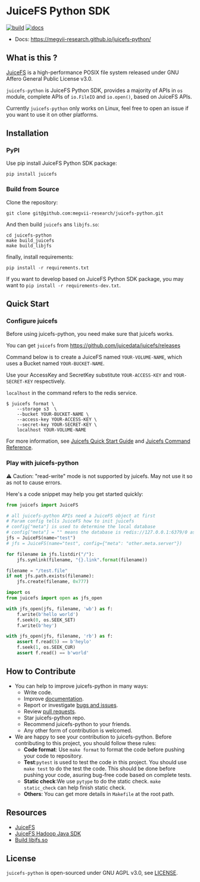 JuiceFS Python SDK
===

[![build](https://github.com/megvii-research/juicefs-python/actions/workflows/on-push.yaml/badge.svg?branch=main)](https://github.com/megvii-research/juicefs-python/actions/workflows/on-push.yaml)
[![docs](https://github.com/megvii-research/juicefs-python/actions/workflows/publish-docs.yml/badge.svg)](https://github.com/megvii-research/juicefs-python/actions/workflows/publish-docs.yml)

- Docs: https://megvii-research.github.io/juicefs-python/

## What is this ?


[JuiceFS](https://github.com/juicedata/juicefs) is a high-performance POSIX file system released under GNU Affero General Public License v3.0.

`juicefs-python` is JuiceFS Python SDK, provides a majority of APIs in `os` module, complete APIs of `io.FileIO` and `io.open()`, based on JuiceFS APIs.

Currently `juicefs-python` only works on Linux, feel free to open an issue if you want to use it on other platforms.

## Installation

### PyPI

Use pip install JuiceFS Python SDK package:
```
pip install juicefs
```

### Build from Source

Clone the repository:

```
git clone git@github.com:megvii-research/juicefs-python.git
```

And then build `juicefs` ans `libjfs.so`:

```
cd juicefs-python
make build_juicefs
make build_libjfs
```

finally, install requirements:

```
pip install -r requirements.txt
```

If you want to develop based on JuiceFS Python SDK package, you may want to `pip install -r requirements-dev.txt`.

## Quick Start

### Configure juicefs

Before using juicefs-python, you need make sure that juicefs works.

You can get `juicefs` from https://github.com/juicedata/juicefs/releases

Command below is to create a JuiceFS named `YOUR-VOLUME-NAME`, which uses a Bucket named `YOUR-BUCKET-NAME`. 

Use your AccessKey and SecretKey substitute `YOUR-ACCESS-KEY` and `YOUR-SECRET-KEY` respectively. 

`localhost` in the command refers to the redis service.

``` shell
$ juicefs format \
    --storage s3  \
    --bucket YOUR-BUCKET-NAME \
    --access-key YOUR-ACCESS-KEY \
    --secret-key YOUR-SECRET-KEY \
    localhost YOUR-VOLUME-NAME
```

For more information, see [Juicefs Quick Start Guide](https://github.com/juicedata/juicefs/blob/main/docs/en/quick_start_guide.md) and [Juicefs Command Reference](https://github.com/juicedata/juicefs/blob/main/docs/en/command_reference.md).

### Play with juicefs-python

⚠ Caution: "read-write" mode is not supported by juicefs. May not use it so as not to cause errors.

Here's a code snippet may help you get started quickly:

```python
from juicefs import JuiceFS

# all juicefs-python APIs need a JuiceFS object at first
# Param config tells JuiceFS how to init juicefs
# config["meta"] is used to determine the local database
# config["meta"] = "" means the database is redis://127.0.0.1:6379/0 as default 
jfs = JuiceFS(name="test")
# jfs = JuiceFS(name="test", config={"meta": "other.meta.server"})

for filename in jfs.listdir("/"):
    jfs.symlink(filename, "{}.link".format(filename))

filename = "/test.file"
if not jfs.path.exists(filename):
    jfs.create(filename, 0x777)

import os
from juicefs import open as jfs_open

with jfs_open(jfs, filename, 'wb') as f:
    f.write(b'hello world')
    f.seek(0, os.SEEK_SET)
    f.write(b'hey')

with jfs_open(jfs, filename, 'rb') as f:
    assert f.read(5) == b'heylo'
    f.seek(1, os.SEEK_CUR)
    assert f.read() == b'world'
```

## How to Contribute

* You can help to improve juicefs-python in many ways:
    * Write code.
    * Improve [documentation](https://github.com/megvii-research/juicefs-python/blob/main/docs).
    * Report or investigate [bugs and issues](https://github.com/megvii-research/juicefs-python/issues).
    * Review [pull requests](https://github.com/megvii-research/juicefs-python/pulls).
    * Star juicefs-python repo.
    * Recommend juicefs-python to your friends.
    * Any other form of contribution is welcomed.
* We are happy to see your contribution to juicefs-python. Before contributing to this project, you should follow these rules:
    * **Code format**: Use `make format` to format the code before pushing your code to repository.
    * **Test**:`pytest` is used to test the code in this project. You should use `make test` to do the test the code. This should be done before pushing your code, asuring bug-free code based on complete tests.
    * **Static check**:We use `pytype` to do the static check. `make static_check` can help finish static check.
    * **Others**: You can get more details in `Makefile` at the root path.

## Resources

- [JuiceFS](https://github.com/juicedata/juicefs)
- [JuiceFS Hadoop Java SDK](https://github.com/juicedata/juicefs/blob/main/docs/en/hadoop_java_sdk.md)
- [Build libjfs.so](https://github.com/megvii-research/juicefs-python/blob/main/BUILD.md)


## License

`juicefs-python` is open-sourced under GNU AGPL v3.0, see [LICENSE](https://github.com/megvii-research/juicefs-python/blob/main/LICENSE).
